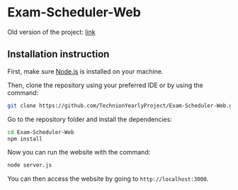 # Exam-Scheduler-Web
Old version of the project: [link](https://github.com/TechnionYearlyProject/Exam-Scheduler)
## Installation instruction
First, make sure [Node.js](https://nodejs.org/en/) is installed on your machine.

Then, clone the repository using your preferred IDE or by using the command:
```bash
git clone https://github.com/TechnionYearlyProject/Exam-Scheduler-Web.git
```
Go to the repository folder and install the dependencies:
```bash
cd Exam-Scheduler-Web
npm install
```
Now you can run the website with the command:
```bash
node server.js
```
You can then access the website by going to `http://localhost:3000`.
